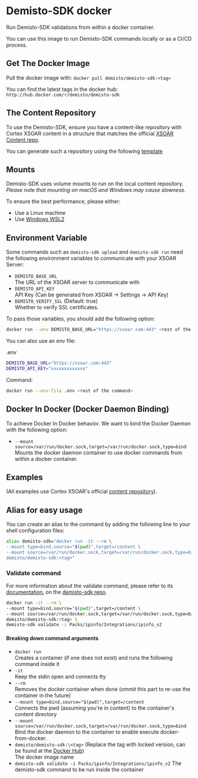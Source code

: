 # Demisto-SDK docker

Run Demisto-SDK validations from within a docker container.

You can use this image to run Demisto-SDK commands locally or as a CI/CD process.

## Get The Docker Image

Pull the docker image with:
`docker pull demisto/demisto-sdk:<tag>`

You can find the latest tags in the docker hub:
`http://hub.docker.com/r/demisto/demisto-sdk`

## The Content Repository

To use the Demisto-SDK, ensure you have a content-like repository with Cortex XSOAR content in a structure that matches the official [XSOAR Content repo](https://github.com/demisto/content).

You can generate such a repository using the following [template](https://github.com/demisto/content-external-template)

## Mounts

Demisto-SDK uses volume mounts to run on the local content repository.
_Please note that mounting on macOS and Windows may cause slowness._

To ensure the best performance, please either:

- Use a Linux machine
- Use [Windows WSL2](https://docs.microsoft.com/en-us/windows/wsl/install)

## Environment Variable

Some commands such as `demisto-sdk upload` and `demisto-sdk run` need the following environment variables to communicate with your XSOAR Server:

- `DEMISTO_BASE_URL`  
    The URL of the XSOAR server to communicate with
- `DEMISTO_API_KEY`  
    API Key (Can be generated from XSOAR -> Settings -> API Key)
- `DEMISTO_VERIFY_SSL` (Default: true)  
    Whether to verify SSL certificates.

To pass those variables, you should add the following option:

```sh
docker run --env DEMISTO_BASE_URL="https://xsoar.com:443" <rest of the command>
```

You can also use an env file:

.env

```sh
DEMISTO_BASE_URL="https://xsoar.com:443"
DEMISTO_API_KEY="xxxxxxxxxxxxx"
```

Command:

```sh
docker run --env-file .env <rest of the command>
```

## Docker In Docker (Docker Daemon Binding)

To achieve Docker In Docker behavior. We want to bind the Docker Daemon with the following option:

- `--mount source=/var/run/docker.sock,target=/var/run/docker.sock,type=bind`  
    Mounts the docker daemon container to use docker commands from within a docker container.

## Examples

(All examples use Cortex XSOAR's official [content repository](https://github.com/demisto/content)).

## Alias for easy usage

You can create an alias to the command by adding the following line to your shell configuration files:

```sh
alias demisto-sdk="docker run -it --rm \
--mount type=bind,source="$(pwd)",target=/content \
--mount source=/var/run/docker.sock,target=/var/run/docker.sock,type=bind \
demisto/demisto-sdk:<tag>"
```

### Validate command

For more information about the validate command, please refer to its [documentation.](https://github.com/demisto/demisto-sdk/blob/master/demisto_sdk/commands/validate/README.md) on the [demisto-sdk repo](https://github.com/demisto/demisto-sdk).

```sh
docker run -it --rm \
--mount type=bind,source="$(pwd)",target=/content \
--mount source=/var/run/docker.sock,target=/var/run/docker.sock,type=bind \
demisto/demisto-sdk:<tag> \
demisto-sdk validate -i Packs/ipinfo/Integrations/ipinfo_v2
```

#### Breaking down command arguments

- `docker run`  
    Creates a container (if one does not exist) and runs the following command inside it
- `-it`  
    Keep the stdin open and connects tty
- `--rm`  
    Removes the docker container when done (ommit this part to re-use the container in the future)
- `--mount type=bind,source="$(pwd)",target=/content`  
    Connects the pwd (assuming you're in content) to the container's content directory
- `--mount source=/var/run/docker.sock,target=/var/run/docker.sock,type=bind`  
Bind the docker daemon to the container to enable execute docker-from-docker.
- `demisto/demisto-sdk:\<tag>` (Replace the tag with locked version, can be found at the [Docker Hub](https://hub.docker.com/r/demisto/demisto-sdk))  
    The docker image name  
- `demisto-sdk validate -i Packs/ipinfo/Integrations/ipinfo_v2`
    The demisto-sdk command to be run inside the container
